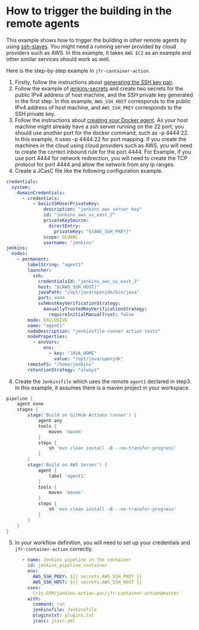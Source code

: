 # How to trigger the building in the remote agents

This example shows how to trigger the building in other remote agents by using [ssh-slaves](https://plugins.jenkins.io/ssh-slaves/).
You might need a running server provided by cloud providers such as AWS.
In this example, it takes `AWS EC2` as an example and other similar services should work as well.

Here is the step-by-step example in `jfr-container-action`.
1. Firstly, follow the instructions about [generating the SSH key pair](https://www.jenkins.io/doc/book/using/using-agents/#generating-an-ssh-key-pair).
2. Follow the example of [jenkins-secrets](../jenkins-secrets) and create two secrets for the public IPv4 address of host machine, and the SSH private key generated in the first step.
   In this example, `AWS_SSH_HOST` corresponds to the public IPv4 address of host machine,
   and `AWS_SSH_PKEY` corresponds to the SSH private key.
3. Follow the instructions about [creating your Docker agent](https://www.jenkins.io/doc/book/using/using-agents/#creating-your-docker-agent). 
   As your host machine might already have a ssh server running on the 22 port, you should use another port for the docker command, such as -p 4444:22. 
   In this example, it uses -p 4444:22 for port mapping. 
   If you create the machines in the cloud using cloud providers such as AWS, you will need to create the correct inbound rule for the port 4444.
   For Example, if you use port 4444 for network redirection, you will need to create the TCP protocol for port 4444 and allow the network from any ip ranges.
4. Create a JCasC file like the following configuration example.
```yaml
credentials:
  system:
    domainCredentials:
      - credentials:
          - basicSSHUserPrivateKey:
              description: "jenkins aws server key"
              id: "jenkins_aws_us_east_2"
              privateKeySource:
                directEntry:
                  privateKey: "${AWS_SSH_PKEY}"
              scope: GLOBAL
              username: "jenkins"
jenkins:
  nodes:
    - permanent:
        labelString: "agent1"
        launcher:
          ssh:
            credentialsId: "jenkins_aws_us_east_2"
            host: "${AWS_SSH_HOST}"
            javaPath: "/opt/java/openjdk/bin/java"
            port: 4444
            sshHostKeyVerificationStrategy:
              manuallyTrustedKeyVerificationStrategy:
                requireInitialManualTrust: false
        mode: EXCLUSIVE
        name: "agent1"
        nodeDescription: "jenkinsfile-runner action tests"
        nodeProperties:
          - envVars:
              env:
                - key: "JAVA_HOME"
                  value: "/opt/java/openjdk"
        remoteFS: "/home/jenkins"
        retentionStrategy: "always"
```
4. Create the `Jenkinsfile` which uses the remote `agent1` declared in step3. 
   In this example, it assumes there is a maven project in your workspace.
```groovy
pipeline {
    agent none
    stages {
        stage('Build on GitHub Actions runner') {
            agent any
            tools {
                maven 'maven'
            }
            steps {
                sh 'mvn clean install -B --no-transfer-progress'
            }
        }
        stage('Build on AWS Server') {
            agent {
                label 'agent1'
            }
            tools {
                maven 'maven'
            }
            steps {
                sh 'mvn clean install -B --no-transfer-progress'
            }
        }
    }
}
```
5. In your workflow definition, you will need to set up your credentials and `jfr-container-action` correctly.
```yaml
      - name: Jenkins pipeline in the container
        id: jenkins_pipeline_container
        env:
          AWS_SSH_PKEY: ${{ secrets.AWS_SSH_PKEY }}
          AWS_SSH_HOST: ${{ secrets.AWS_SSH_HOST }}
        uses:
          Cr1t-GYM/jenkins-action-poc/jfr-container-action@master
        with:
          command: run
          jenkinsfile: Jenkinsfile
          pluginstxt: plugins.txt
          jcasc: jcasc.yml
```
